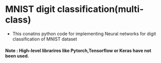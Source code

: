 # MNIST digit classification(multi-class)
* This conatins python code for implementing Neural networks for digit classification of MNIST dataset
#### Note : High-level librarires like Pytorch,Tensorflow or Keras have not been used.
